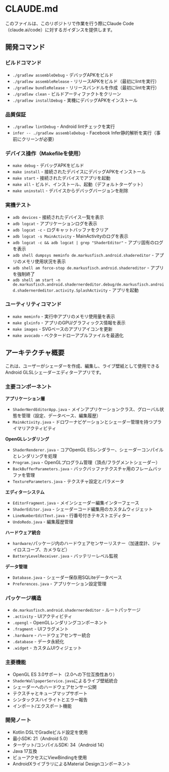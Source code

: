 # CLAUDE.md

このファイルは、このリポジトリで作業を行う際にClaude Code（claude.ai/code）に対するガイダンスを提供します。

## 開発コマンド

### ビルドコマンド
- `./gradlew assembleDebug` - デバッグAPKをビルド
- `./gradlew assembleRelease` - リリースAPKをビルド（最初にlintを実行）
- `./gradlew bundleRelease` - リリースバンドルを作成（最初にlintを実行）
- `./gradlew clean` - ビルドアーティファクトをクリーン
- `./gradlew installDebug` - 実機にデバッグAPKをインストール

### 品質保証
- `./gradlew lintDebug` - Android lintチェックを実行
- `infer -- ./gradlew assembleDebug` - Facebook Infer静的解析を実行（事前にクリーンが必要）

### デバイス操作（Makefileを使用）
- `make debug` - デバッグAPKをビルド
- `make install` - 接続されたデバイスにデバッグAPKをインストール
- `make start` - 接続されたデバイスでアプリを起動
- `make all` - ビルド、インストール、起動（デフォルトターゲット）
- `make uninstall` - デバイスからデバッグバージョンを削除

### 実機テスト
- `adb devices` - 接続されたデバイス一覧を表示
- `adb logcat` - アプリケーションログを表示
- `adb logcat -c` - ログキャットバッファをクリア
- `adb logcat -s MainActivity` - MainActivityのログを表示
- `adb logcat -c && adb logcat | grep "ShaderEditor"` - アプリ固有のログを表示
- `adb shell dumpsys meminfo de.markusfisch.android.shadereditor` - アプリのメモリ使用状況を表示
- `adb shell am force-stop de.markusfisch.android.shadereditor` - アプリを強制終了
- `adb shell am start -n de.markusfisch.android.shadernerdeditor.debug/de.markusfisch.android.shadernerdeditor.activity.SplashActivity` - アプリを起動

### ユーティリティコマンド
- `make meminfo` - 実行中アプリのメモリ使用量を表示
- `make glxinfo` - アプリのGPU/グラフィックス情報を表示
- `make images` - SVGベースのアプリアイコンを更新
- `make avocado` - ベクタードローアブルファイルを最適化

## アーキテクチャ概要

これは、ユーザーがシェーダーを作成、編集し、ライブ壁紙として使用できるAndroid GLSLシェーダーエディターアプリです。

### 主要コンポーネント

**アプリケーション層**
- `ShaderNerdEditorApp.java` - メインアプリケーションクラス、グローバル状態を管理（設定、データベース、編集履歴）
- `MainActivity.java` - ドロワーナビゲーションとシェーダー管理を持つプライマリアクティビティ

**OpenGLレンダリング**
- `ShaderRenderer.java` - コアOpenGL ESレンダラー、シェーダーコンパイルとレンダリングを処理
- `Program.java` - OpenGLプログラム管理（頂点/フラグメントシェーダー）
- `BackBufferParameters.java` - バックバッファテクスチャ用のフレームバッファを管理
- `TextureParameters.java` - テクスチャ設定とパラメータ

**エディターシステム**
- `EditorFragment.java` - メインシェーダー編集インターフェース
- `ShaderEditor.java` - シェーダーコード編集用のカスタムウィジェット
- `LineNumberEditText.java` - 行番号付きテキストエディター
- `UndoRedo.java` - 編集履歴管理

**ハードウェア統合**
- `hardware/`パッケージ内のハードウェアセンサーリスナー（加速度計、ジャイロスコープ、カメラなど）
- `BatteryLevelReceiver.java` - バッテリーレベル監視

**データ管理**
- `Database.java` - シェーダー保存用SQLiteデータベース
- `Preferences.java` - アプリケーション設定管理

### パッケージ構造
- `de.markusfisch.android.shadernerdeditor` - ルートパッケージ
- `.activity` - UIアクティビティ
- `.opengl` - OpenGLレンダリングコンポーネント
- `.fragment` - UIフラグメント
- `.hardware` - ハードウェアセンサー統合
- `.database` - データ永続化
- `.widget` - カスタムUIウィジェット

### 主要機能
- OpenGL ES 3.0サポート（2.0への下位互換性あり）
- `ShaderWallpaperService.java`によるライブ壁紙統合
- シェーダーへのハードウェアセンサー公開
- テクスチャとキューブマップサポート
- シンタックスハイライトとエラー報告
- インポート/エクスポート機能

### 開発ノート
- Kotlin DSLでGradleビルド設定を使用
- 最小SDK: 21（Android 5.0）
- ターゲット/コンパイルSDK: 34（Android 14）
- Java 17互換
- ビューアクセスにViewBindingを使用
- AndroidXライブラリによるMaterial Designコンポーネント
